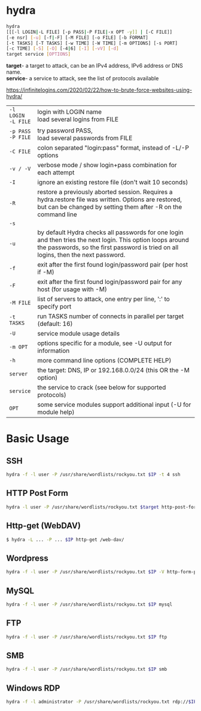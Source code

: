 # hydra
```bash
hydra  
[[[-l LOGIN|-L FILE] [-p PASS|-P FILE|-x OPT -y]] | [-C FILE]]  
[-e nsr] [-u] [-f|-F] [-M FILE] [-o FILE] [-b FORMAT]  
[-t TASKS] [-T TASKS] [-w TIME] [-W TIME] [-m OPTIONS] [-s PORT]  
[-c TIME] [-S] [-O] [-4|6] [-I] [-vV] [-d]  
target service [OPTIONS]
```
**target**- a target to attack, can be an IPv4 address, IPv6 address or DNS name.  
**service**- a service to attack, see the list of protocols available


https://infinitelogins.com/2020/02/22/how-to-brute-force-websites-using-hydra/

|                          |                                                                                                                                                                                                  |
| ------------------------ | ------------------------------------------------------------------------------------------------------------------------------------------------------------------------------------------------ |
| `-l LOGIN` <br>`-L FILE` | login with LOGIN name <br> load several logins from FILE                                                                                                                                          |
| `-p PASS` <br>`-P FILE`  | try password PASS, <br>load several passwords from FILE                                                                                                                                           |
| `-C FILE`                | colon separated "login:pass" format, instead of -L/-P options                                                                                                                                    |
| `-v / -V`                | verbose mode / show login+pass combination for each attempt                                                                                                                                      |
| `-I`                     | ignore an existing restore file (don't wait 10 seconds)                                                                                                                                          |
| `-R`                     | restore a previously aborted session. Requires a hydra.restore file was written. Options are restored, but can be changed by setting them after -R on the command line                           |
|`-s`|| 
| `-u`                     | by default Hydra checks all passwords for one login and then tries the next login. This option loops around the passwords, so the first password is tried on all logins, then the next password. |
| `-f`                     | exit after the first found login/password pair (per host if -M)                                                                                                                                  |
| `-F`                     | exit after the first found login/password pair for any host (for usage with -M)                                                                                                                  |
| `-M FILE`                | list of servers to attack, one entry per line, ':' to specify port                                                                                                                               |
| `-t TASKS`               | run TASKS number of connects in parallel per target (default: 16)                                                                                                                                |
| `-U`                     | service module usage details                                                                                                                                                                     |
| `-m OPT`                 | options specific for a module, see -U output for information                                                                                                                                     |
| `-h`                     | more command line options (COMPLETE HELP)                                                                                                                                                        |
| `server`                 | the target: DNS, IP or 192.168.0.0/24 (this OR the -M option)                                                                                                                                    |
| `service`                | the service to crack (see below for supported protocols)                                                                                                                                         |
| `OPT`                    | some service modules support additional input (-U for module help)                                                                                                                               |
# Basic Usage
## SSH
```bash
hydra -f -l user -P /usr/share/wordlists/rockyou.txt $IP -t 4 ssh
```
## HTTP Post Form 
```bash
hydra -l user -P /usr/share/wordlists/rockyou.txt $target http-post-form "<Login Page>:<Request Body>:[F=<ErrorMessage> lub S=<SuccesMessage>]"
```
## Http-get (WebDAV)
```bash
$ hydra -L ... -P ... $IP http-get /web-dav/
```
## Wordpress 
```bash
hydra -f -l user -P /usr/share/wordlists/rockyou.txt $IP -V http-form-post '/wp-login.php:log=^USER^&pwd=^PASS^&wp-submit=Log In&testcookie=1:S=Location'
```
## MySQL 
```bash
hydra -f -l user -P /usr/share/wordlists/rockyou.txt $IP mysql
```
## FTP 
```bash
hydra -f -l user -P /usr/share/wordlists/rockyou.txt $IP ftp
```
## SMB 
```bash
hydra -f -l user -P /usr/share/wordlists/rockyou.txt $IP smb
```
## Windows RDP 
```bash
hydra -f -l administrator -P /usr/share/wordlists/rockyou.txt rdp://$IP
```
